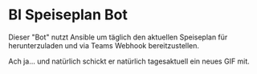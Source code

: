 # BI Speiseplan Bot

Dieser "Bot" nutzt Ansible um täglich den aktuellen Speiseplan für herunterzuladen und via Teams Webhook bereitzustellen.

Ach ja... und natürlich schickt er natürlich tagesaktuell ein neues GIF mit.
